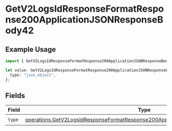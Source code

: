 # GetV2LogsIdResponseFormatResponse200ApplicationJSONResponseBody42

## Example Usage

```typescript
import { GetV2LogsIdResponseFormatResponse200ApplicationJSONResponseBody42 } from "orq-poc-typescript-multi-env-version/models/operations";

let value: GetV2LogsIdResponseFormatResponse200ApplicationJSONResponseBody42 = {
  type: "json_object",
};
```

## Fields

| Field                                                                                                                                                                                        | Type                                                                                                                                                                                         | Required                                                                                                                                                                                     | Description                                                                                                                                                                                  |
| -------------------------------------------------------------------------------------------------------------------------------------------------------------------------------------------- | -------------------------------------------------------------------------------------------------------------------------------------------------------------------------------------------- | -------------------------------------------------------------------------------------------------------------------------------------------------------------------------------------------- | -------------------------------------------------------------------------------------------------------------------------------------------------------------------------------------------- |
| `type`                                                                                                                                                                                       | [operations.GetV2LogsIdResponseFormatResponse200ApplicationJSONResponseBody4EvalsType](../../models/operations/getv2logsidresponseformatresponse200applicationjsonresponsebody4evalstype.md) | :heavy_check_mark:                                                                                                                                                                           | N/A                                                                                                                                                                                          |